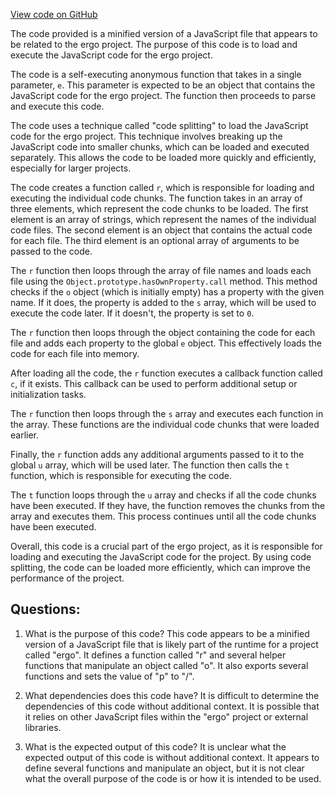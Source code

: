 [View code on GitHub](https://github.com/ergoplatform/ergo/target/scala-2.12/classes/panel/static/js/runtime-main.219240e0.js)

The code provided is a minified version of a JavaScript file that appears to be related to the ergo project. The purpose of this code is to load and execute the JavaScript code for the ergo project. 

The code is a self-executing anonymous function that takes in a single parameter, `e`. This parameter is expected to be an object that contains the JavaScript code for the ergo project. The function then proceeds to parse and execute this code.

The code uses a technique called "code splitting" to load the JavaScript code for the ergo project. This technique involves breaking up the JavaScript code into smaller chunks, which can be loaded and executed separately. This allows the code to be loaded more quickly and efficiently, especially for larger projects.

The code creates a function called `r`, which is responsible for loading and executing the individual code chunks. The function takes in an array of three elements, which represent the code chunks to be loaded. The first element is an array of strings, which represent the names of the individual code files. The second element is an object that contains the actual code for each file. The third element is an optional array of arguments to be passed to the code.

The `r` function then loops through the array of file names and loads each file using the `Object.prototype.hasOwnProperty.call` method. This method checks if the `o` object (which is initially empty) has a property with the given name. If it does, the property is added to the `s` array, which will be used to execute the code later. If it doesn't, the property is set to `0`.

The `r` function then loops through the object containing the code for each file and adds each property to the global `e` object. This effectively loads the code for each file into memory.

After loading all the code, the `r` function executes a callback function called `c`, if it exists. This callback can be used to perform additional setup or initialization tasks.

The `r` function then loops through the `s` array and executes each function in the array. These functions are the individual code chunks that were loaded earlier.

Finally, the `r` function adds any additional arguments passed to it to the global `u` array, which will be used later. The function then calls the `t` function, which is responsible for executing the code.

The `t` function loops through the `u` array and checks if all the code chunks have been executed. If they have, the function removes the chunks from the array and executes them. This process continues until all the code chunks have been executed.

Overall, this code is a crucial part of the ergo project, as it is responsible for loading and executing the JavaScript code for the project. By using code splitting, the code can be loaded more efficiently, which can improve the performance of the project.
## Questions: 
 1. What is the purpose of this code?
   This code appears to be a minified version of a JavaScript file that is likely part of the runtime for a project called "ergo". It defines a function called "r" and several helper functions that manipulate an object called "o". It also exports several functions and sets the value of "p" to "/".

2. What dependencies does this code have?
   It is difficult to determine the dependencies of this code without additional context. It is possible that it relies on other JavaScript files within the "ergo" project or external libraries.

3. What is the expected output of this code?
   It is unclear what the expected output of this code is without additional context. It appears to define several functions and manipulate an object, but it is not clear what the overall purpose of the code is or how it is intended to be used.